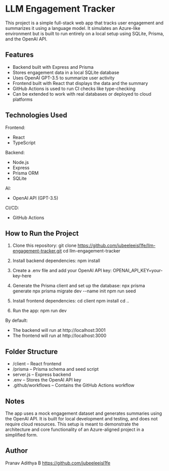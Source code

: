 # LLM Engagement Tracker

This project is a simple full-stack web app that tracks user engagement and summarizes it using a language model. It simulates an Azure-like environment but is built to run entirely on a local setup using SQLite, Prisma, and the OpenAI API.

## Features

- Backend built with Express and Prisma
- Stores engagement data in a local SQLite database
- Uses OpenAI GPT-3.5 to summarize user activity
- Frontend built with React that displays the data and the summary
- GitHub Actions is used to run CI checks like type-checking
- Can be extended to work with real databases or deployed to cloud platforms

## Technologies Used

Frontend:
- React
- TypeScript

Backend:
- Node.js
- Express
- Prisma ORM
- SQLite

AI:
- OpenAI API (GPT-3.5)

CI/CD:
- GitHub Actions

## How to Run the Project

1. Clone this repository:
   git clone https://github.com/jubeeleeisl1fe/llm-engagement-tracker.git
   cd llm-engagement-tracker

2. Install backend dependencies:
   npm install

3. Create a .env file and add your OpenAI API key:
   OPENAI_API_KEY=your-key-here

4. Generate the Prisma client and set up the database:
   npx prisma generate
   npx prisma migrate dev --name init
   npm run seed

5. Install frontend dependencies:
   cd client
   npm install
   cd ..

6. Run the app:
   npm run dev

By default:
- The backend will run at http://localhost:3001
- The frontend will run at http://localhost:3000

## Folder Structure

- /client – React frontend
- /prisma – Prisma schema and seed script
- server.js – Express backend
- .env – Stores the OpenAI API key
- .github/workflows – Contains the GitHub Actions workflow

## Notes

The app uses a mock engagement dataset and generates summaries using the OpenAI API. It is built for local development and testing, and does not require cloud resources. This setup is meant to demonstrate the architecture and core functionality of an Azure-aligned project in a simplified form.

## Author

Pranav Adithya B
https://github.com/jubeeleeisl1fe
